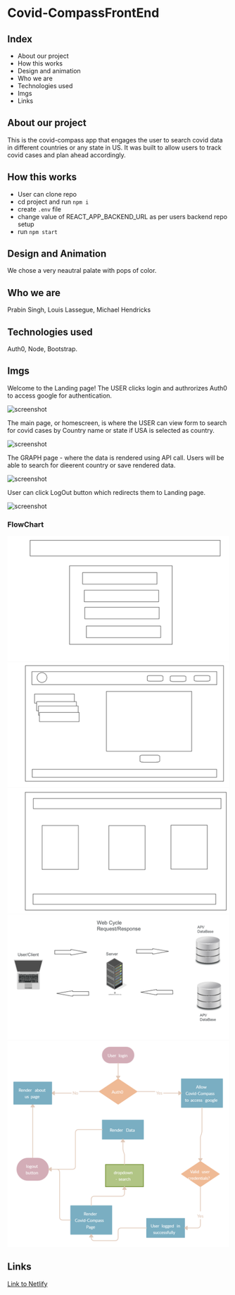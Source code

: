 # Covid-CompassFrontEnd

## Index
* About our project
* How this works
* Design and animation
* Who we are 
* Technologies used
* Imgs
* Links

## About our project
This is the covid-compass app that engages the user to search covid data in different countries or any state in US. It was built to allow users to track covid cases and plan ahead accordingly.

## How this works

- User can clone repo
- cd project and run ```npm i```
- create ```.env``` file
- change value of REACT_APP_BACKEND_URL as per users backend repo setup
- run ```npm start```

## Design and Animation
We chose a very neautral palate with pops of color. 

## Who we are
Prabin Singh, Louis Lassegue, Michael Hendricks

## Technologies used
Auth0, Node, Bootstrap.

## Imgs
Welcome to the Landing page! The USER clicks login and authrorizes Auth0 to access google for authentication. 

![screenshot]()

The main page, or homescreen, is where the USER can view  form to search for covid cases by Country name or state if USA is selected as country.

![screenshot]()

The GRAPH page - where the data is rendered using API call. Users will be able to search for dieerent country or save rendered data.

![screenshot]()

User can click LogOut button which redirects them to Landing page.

![screenshot]()

### FlowChart
 
![screenshot](public/imgs/Wireframe1.png?raw=true "Initial Page")  
![screenshot](public/imgs/Wireframe2.png?raw=true "Initial Page")  
![screenshot](public/imgs/Wireframe3.png?raw=true "Initial Page")  
![screenshot](public/imgs/Wireframe4.png?raw=true "Initial Page")  
![screenshot](public/imgs/Domain.jpg?raw=true "Initial Page") 


## Links

[Link to Netlify]()


